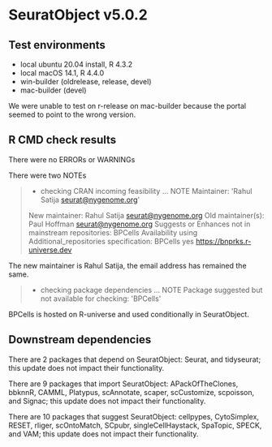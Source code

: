 # SeuratObject v5.0.2

## Test environments
* local ubuntu 20.04 install, R 4.3.2
* local macOS 14.1, R 4.4.0
* win-builder (oldrelease, release, devel)
* mac-builder (devel)

We were unable to test on r-release on mac-builder because the portal seemed to point to the wrong version.

## R CMD check results

There were no ERRORs or WARNINGs

There were two NOTEs

> * checking CRAN incoming feasibility ... NOTE
> Maintainer: 'Rahul Satija <seurat@nygenome.org>'
> 
> New maintainer:
>   Rahul Satija <seurat@nygenome.org>
> Old maintainer(s):
>   Paul Hoffman <seurat@nygenome.org>
> Suggests or Enhances not in mainstream repositories:
>   BPCells
> Availability using Additional_repositories specification:
>   BPCells   yes  https://bnprks.r-universe.dev

The new maintainer is Rahul Satija, the email address has remained the same.

> * checking package dependencies ... NOTE
> Package suggested but not available for checking: 'BPCells'

BPCells is hosted on R-universe and used conditionally in SeuratObject.

## Downstream dependencies
There are 2 packages that depend on SeuratObject: Seurat, and tidyseurat; this update does not impact their functionality.

There are 9 packages that import SeuratObject: APackOfTheClones, bbknnR, CAMML, Platypus, scAnnotate, scaper, scCustomize, scpoisson, and Signac; this update does not impact their functionality.

There are 10 packages that suggest SeuratObject: cellpypes, CytoSimplex, RESET, rliger, scOntoMatch, SCpubr, singleCellHaystack, SpaTopic, SPECK, and VAM; this update does not impact their functionality.

